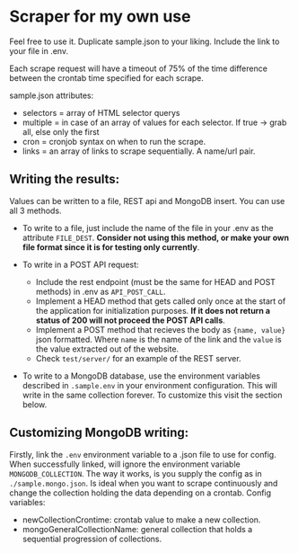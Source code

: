 # Scraper for my own use

Feel free to use it. Duplicate sample.json to your liking. Include the link to your file in .env.

Each scrape request will have a timeout of 75% of the time difference between the crontab time specified for each scrape.

sample.json attributes: 
- selectors = array of HTML selector querys
- multiple = in case of an array of values for each selector. If true -> grab all, else only the first
- cron = cronjob syntax on when to run the scrape.
- links = an array of links to scrape sequentially. A name/url pair.

## Writing the results: 
Values can be written to a file, REST api and MongoDB insert. You can use all 3 methods.

- To write to a file, just include the name of the file in your .env as the attribute `FILE_DEST`. **Consider not using this method, or make your own file format since it is for testing only currently**.

- To write in a POST API request:
    - Include the rest endpoint (must be the same for HEAD and POST methods) in .env as `API_POST_CALL`.
    - Implement a HEAD method that gets called only once at the start of the application for initialization purposes. **If it does not return a status of 200 will not proceed the POST API calls**.
    - Implement a POST method that recieves the body as `{name, value}` json formatted. Where `name` is the name of the link and the `value` is the value extracted out of the website.
    - Check `test/server/` for an example of the REST server.

- To write to a MongoDB database, use the environment variables described in `.sample.env` in your environment configuration. This will write in the same collection forever. To customize this visit the section below.

## Customizing MongoDB writing: 
Firstly, link the `.env` environment variable to a .json file to use for config. When successfully linked, will ignore the environment variable `MONGODB_COLLECTION`. The way it works, is you supply the config as in `./sample.mongo.json`. Is ideal when you want to scrape continuously and change the collection holding the data depending on a crontab. Config variables:
- newCollectionCrontime: crontab value to make a new collection.
- mongoGeneralCollectionName: general collection that holds a sequential progression of collections.

